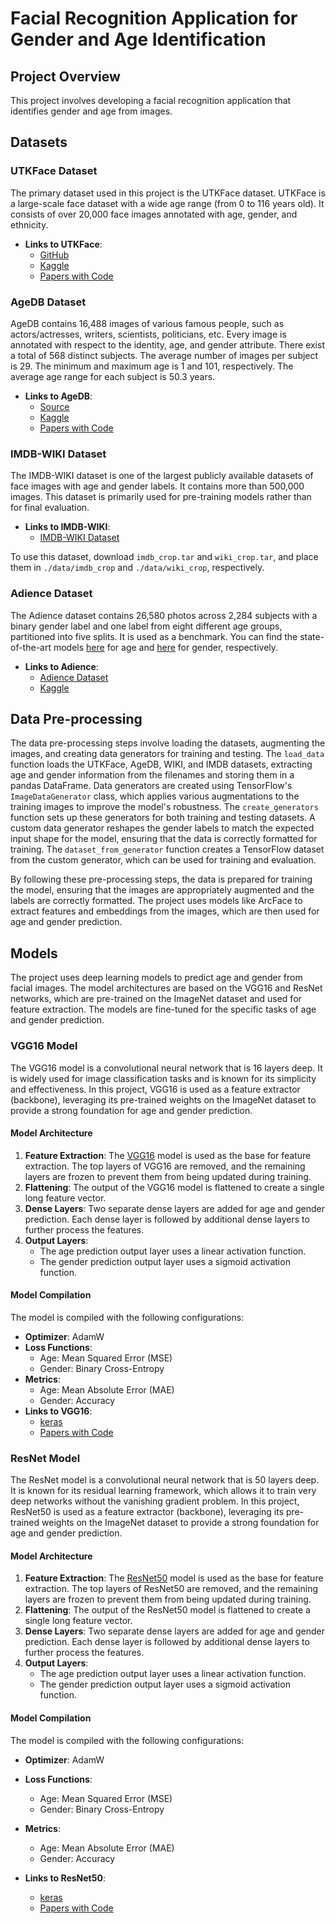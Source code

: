 # Facial Recognition Application for Gender and Age Identification

## Project Overview

This project involves developing a facial recognition application that identifies gender and age from images.

## Datasets

### UTKFace Dataset

The primary dataset used in this project is the UTKFace dataset. UTKFace is a large-scale face dataset with a wide age range (from 0 to 116 years old). It consists of over 20,000 face images annotated with age, gender, and ethnicity.

- **Links to UTKFace**:
  - [GitHub](https://susanqq.github.io/UTKFace/)
  - [Kaggle](https://www.kaggle.com/datasets/jangedoo/utkface-new)
  - [Papers with Code](https://paperswithcode.com/dataset/utkface)

### AgeDB Dataset

AgeDB contains 16,488 images of various famous people, such as actors/actresses, writers, scientists, politicians, etc. Every image is annotated with respect to the identity, age, and gender attribute. There exist a total of 568 distinct subjects. The average number of images per subject is 29. The minimum and maximum age is 1 and 101, respectively. The average age range for each subject is 50.3 years.

- **Links to AgeDB**:
  - [Source](https://ibug.doc.ic.ac.uk/resources/agedb/)
  - [Kaggle](https://www.kaggle.com/datasets/nitingandhi/agedb-database?select=AgeDB)
  - [Papers with Code](https://paperswithcode.com/dataset/agedb)

### IMDB-WIKI Dataset

The IMDB-WIKI dataset is one of the largest publicly available datasets of face images with age and gender labels. It contains more than 500,000 images. This dataset is primarily used for pre-training models rather than for final evaluation.

- **Links to IMDB-WIKI**:
  - [IMDB-WIKI Dataset](https://data.vision.ee.ethz.ch/cvl/rrothe/imdb-wiki/)

To use this dataset, download `imdb_crop.tar` and `wiki_crop.tar`, and place them in `./data/imdb_crop` and `./data/wiki_crop`, respectively.

### Adience Dataset

The Adience dataset contains 26,580 photos across 2,284 subjects with a binary gender label and one label from eight different age groups, partitioned into five splits. It is used as a benchmark. You can find the state-of-the-art models [here](https://paperswithcode.com/sota/age-and-gender-classification-on-adience-age) for age and [here](https://paperswithcode.com/sota/age-and-gender-classification-on-adience) for gender, respectively.

- **Links to Adience**:
  - [Adience Dataset](https://paperswithcode.com/dataset/adience)
  - [Kaggle](https://www.kaggle.com/datasets/ttungl/adience-benchmark-gender-and-age-classification)

## Data Pre-processing

The data pre-processing steps involve loading the datasets, augmenting the images, and creating data generators for training and testing. The `load_data` function loads the UTKFace, AgeDB, WIKI, and IMDB datasets, extracting age and gender information from the filenames and storing them in a pandas DataFrame. Data generators are created using TensorFlow's `ImageDataGenerator` class, which applies various augmentations to the training images to improve the model's robustness. The `create_generators` function sets up these generators for both training and testing datasets. A custom data generator reshapes the gender labels to match the expected input shape for the model, ensuring that the data is correctly formatted for training. The `dataset_from_generator` function creates a TensorFlow dataset from the custom generator, which can be used for training and evaluation.

By following these pre-processing steps, the data is prepared for training the model, ensuring that the images are appropriately augmented and the labels are correctly formatted. The project uses models like ArcFace to extract features and embeddings from the images, which are then used for age and gender prediction.

## Models

The project uses deep learning models to predict age and gender from facial images. The model architectures are based on the VGG16 and ResNet networks, which are pre-trained on the ImageNet dataset and used for feature extraction. The models are fine-tuned for the specific tasks of age and gender prediction.

### VGG16 Model

The VGG16 model is a convolutional neural network that is 16 layers deep. It is widely used for image classification tasks and is known for its simplicity and effectiveness. In this project, VGG16 is used as a feature extractor (backbone), leveraging its pre-trained weights on the ImageNet dataset to provide a strong foundation for age and gender prediction.

#### Model Architecture

1. **Feature Extraction**: The [VGG16](https://arxiv.org/abs/1409.1556) model is used as the base for feature extraction. The top layers of VGG16 are removed, and the remaining layers are frozen to prevent them from being updated during training.
2. **Flattening**: The output of the VGG16 model is flattened to create a single long feature vector.
3. **Dense Layers**: Two separate dense layers are added for age and gender prediction. Each dense layer is followed by additional dense layers to further process the features.
4. **Output Layers**: 
   - The age prediction output layer uses a linear activation function.
   - The gender prediction output layer uses a sigmoid activation function.

#### Model Compilation

The model is compiled with the following configurations:
- **Optimizer**: AdamW
- **Loss Functions**: 
  - Age: Mean Squared Error (MSE)
  - Gender: Binary Cross-Entropy
- **Metrics**: 
  - Age: Mean Absolute Error (MAE)
  - Gender: Accuracy
- **Links to VGG16**:
  - [keras](https://keras.io/api/applications/vgg/)
  - [Papers with Code](https://paperswithcode.com/method/vgg)

### ResNet Model

The ResNet model is a convolutional neural network that is 50 layers deep. It is known for its residual learning framework, which allows it to train very deep networks without the vanishing gradient problem. In this project, ResNet50 is used as a feature extractor (backbone), leveraging its pre-trained weights on the ImageNet dataset to provide a strong foundation for age and gender prediction.

#### Model Architecture

1. **Feature Extraction**: The [ResNet50](https://arxiv.org/abs/1512.03385) model is used as the base for feature extraction. The top layers of ResNet50 are removed, and the remaining layers are frozen to prevent them from being updated during training.
2. **Flattening**: The output of the ResNet50 model is flattened to create a single long feature vector.
3. **Dense Layers**: Two separate dense layers are added for age and gender prediction. Each dense layer is followed by additional dense layers to further process the features.
4. **Output Layers**: 
   - The age prediction output layer uses a linear activation function.
   - The gender prediction output layer uses a sigmoid activation function.

#### Model Compilation

The model is compiled with the following configurations:
- **Optimizer**: AdamW
- **Loss Functions**: 
  - Age: Mean Squared Error (MSE)
  - Gender: Binary Cross-Entropy
- **Metrics**: 
  - Age: Mean Absolute Error (MAE)
  - Gender: Accuracy

- **Links to ResNet50**:
  - [keras](https://keras.io/api/applications/resnet/)
  - [Papers with Code](https://paperswithcode.com/method/resnet)

